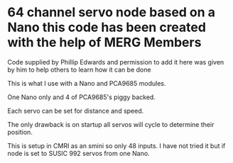# 64 channel servo node based on a Nano this code has been created with the help of MERG Members

Code supplied by Phillip Edwards and permission to add it here was given by him to help others to learn how it can be done

This is what I use with a Nano and PCA9685 modules.

One Nano only and 4 of PCA9685's piggy backed.

Each servo can be set for distance and speed.

The only drawback is on startup all servos will cycle to determine their position.

This is setup in CMRI as an smini so only 48 inputs. I have not tried it but if node is set to SUSIC 992 servos from one Nano.
 
